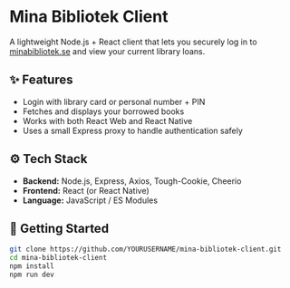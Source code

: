 # Mina Bibliotek Client

A lightweight Node.js + React client that lets you securely log in to [minabibliotek.se](https://minabibliotek.se) and view your current library loans.

## ✨ Features
- Login with library card or personal number + PIN  
- Fetches and displays your borrowed books  
- Works with both React Web and React Native  
- Uses a small Express proxy to handle authentication safely  

## ⚙️ Tech Stack
- **Backend:** Node.js, Express, Axios, Tough-Cookie, Cheerio  
- **Frontend:** React (or React Native)  
- **Language:** JavaScript / ES Modules  

## 🚀 Getting Started

```bash
git clone https://github.com/YOURUSERNAME/mina-bibliotek-client.git
cd mina-bibliotek-client
npm install
npm run dev
